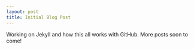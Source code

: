 ```yaml
---
layout: post
title: Initial Blog Post
---
```


Working on Jekyll and how this all works with GitHub. More posts soon to come! 
